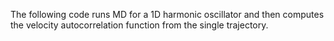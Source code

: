The following code runs MD for a 1D harmonic oscillator and then computes the velocity autocorrelation function from the single trajectory.
